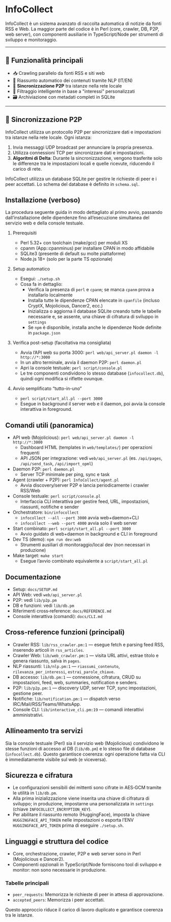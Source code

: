 # InfoCollect

InfoCollect è un sistema avanzato di raccolta automatica di notizie da fonti RSS e Web. La maggior parte del codice è in Perl (core, crawler, DB, P2P, web server), con componenti ausiliarie in TypeScript/Node per strumenti di sviluppo e monitoraggio.

---

## 🧠 Funzionalità principali

- 📥 Crawling parallelo da fonti RSS e siti web
- 🧾 Riassunto automatico dei contenuti tramite NLP (IT/EN)
- 🔄 **Sincronizzazione P2P** tra istanze nella rete locale
- 🧠 Filtraggio intelligente in base a "interessi" personalizzati
- 🗃️ Archiviazione con metadati completi in SQLite

---

## 🔄 Sincronizzazione P2P

InfoCollect utilizza un protocollo P2P per sincronizzare dati e impostazioni tra istanze nella rete locale. Ogni istanza:

1. Invia messaggi UDP broadcast per annunciare la propria presenza.
2. Utilizza connessioni TCP per sincronizzare dati e impostazioni.
3. **Algoritmi di Delta**: Durante la sincronizzazione, vengono trasferite solo le differenze tra le impostazioni locali e quelle ricevute, riducendo il carico di rete.

InfoCollect utilizza un database SQLite per gestire le richieste di peer e i peer accettati. Lo schema del database è definito in `schema.sql`.

Installazione (verboso)
-----------------------
La procedura seguente guida in modo dettagliato al primo avvio, passando dall’installazione delle dipendenze fino all’esecuzione simultanea del servizio web e della console testuale.

1) Prerequisiti
   - Perl 5.32+ con toolchain (make/gcc) per moduli XS
   - cpanm (App::cpanminus) per installare CPAN in modo affidabile
   - SQLite3 (presente di default su molte piattaforme)
   - Node.js 18+ (solo per la parte TS opzionale)

2) Setup automatico
   - Esegui: `./setup.sh`
   - Cosa fa in dettaglio:
     - Verifica la presenza di `perl` e `cpanm`; se manca `cpanm` prova a installarlo localmente
     - Installa tutte le dipendenze CPAN elencate in `cpanfile` (incluso CryptX, Mojolicious, Dancer2, ecc.)
     - Inizializza o aggiorna il database SQLite creando tutte le tabelle necessarie e, se assente, una chiave di cifratura di sviluppo in `settings`
     - Se `npm` è disponibile, installa anche le dipendenze Node definite in `package.json`

3) Verifica post-setup (facoltativa ma consigliata)
   - Avvia l’API web su porta 3000: `perl web/api_server.pl daemon -l http://*:3000`
   - In un altro terminale, avvia il daemon P2P: `perl daemon.pl`
   - Apri la console testuale: `perl script/console.pl`
   - Le tre componenti condividono lo stesso database (`infocollect.db`), quindi ogni modifica si riflette ovunque.

4) Avvio semplificato “tutto-in-uno”
   - `perl script/start_all.pl --port 3000`
   - Esegue in background il server web e il daemon, poi avvia la console interattiva in foreground.

Comandi utili (panoramica)
--------------------------
- API web (Mojolicious): `perl web/api_server.pl daemon -l http://*:3000`
  - Dashboard HTML (templates in `web/templates/`) per operazioni frequenti
  - API JSON per integrazione: vedi `web/api_server.pl` (es. `/api/pages`, `/api/send_task`, `/api/import_opml`)
- Daemon P2P: `perl daemon.pl`
  - Server TCP minimale per ping, sync e task
- Agent (crawler + P2P): `perl InfoCollect/agent.pl`
  - Avvia discovery/server P2P e lancia periodicamente i crawler RSS/Web
- Console testuale: `perl script/console.pl`
  - Interfaccia CLI interattiva per gestire feed, URL, impostazioni, riassunti, notifiche e sender
- Orchestratore: `bin/infocollect`
  - `infocollect --all --port 3000` avvia web+daemon+CLI
  - `infocollect --web --port 4000` avvia solo il web server
- Start combinato: `perl script/start_all.pl --port 3000`
  - Avvio guidato di web+daemon in background e CLI in foreground
- Dev TS (demo): `npm run dev:web`
  - Strumenti ausiliari di monitoraggio/local dev (non necessari in produzione)
- Make target: `make start`
  - Esegue l’avvio combinato equivalente a `script/start_all.pl`

Documentazione
--------------
- Setup: `docs/SETUP.md`
- API Web: vedi `web/api_server.pl`
- P2P: vedi `lib/p2p.pm`
- DB e funzioni: vedi `lib/db.pm`
- Riferimenti cross‑reference: `docs/REFERENCE.md`
 - Console interattiva (comandi): `docs/CLI.md`

Cross-reference funzioni (principali)
-------------------------------------
- Crawler RSS: `lib/rss_crawler.pm:1` — esegue fetch e parsing feed RSS, inserendo articoli in `rss_articles`.
- Crawler Web: `lib/web_crawler.pm:1` — visita URL attivi, estrae titolo e genera riassunto, salva in `pages`.
- NLP riassunti: `lib/nlp.pm:1` — `riassumi_contenuto`, `rilevanza_per_interessi`, `estrai_parole_chiave`.
- DB accesso: `lib/db.pm:1` — connessione, cifratura, CRUD su impostazioni, feed, web, summaries, notification e senders.
- P2P: `lib/p2p.pm:1` — discovery UDP, server TCP, sync impostazioni, gestione peer.
- Notifiche: `lib/notification.pm:1` — dispatch verso IRC/Mail/RSS/Teams/WhatsApp.
 - Console CLI: `lib/interactive_cli.pm:19` — comandi interattivi amministrativi.

Allineamento tra servizi
------------------------
Sia la console testuale (Perl) sia il servizio web (Mojolicious) condividono le stesse funzioni di accesso al DB (`lib/db.pm`) e lo stesso file di database (`infocollect.db`). Questo garantisce coerenza: ogni operazione fatta via CLI è immediatamente visibile sul web (e viceversa).

Sicurezza e cifratura
---------------------
- Le configurazioni sensibili dei mittenti sono cifrate in AES‑GCM tramite le utilità in `lib/db.pm`.
- Alla prima inizializzazione viene inserita una chiave di cifratura di sviluppo; in produzione, impostarne una personalizzata in `settings` (chiave `INFOCOLLECT_ENCRYPTION_KEY`).
- Per abilitare il riassunto remoto (HuggingFace), imposta la chiave `HUGGINGFACE_API_TOKEN` nelle impostazioni o esporta l’ENV `HUGGINGFACE_API_TOKEN` prima di eseguire `./setup.sh`.

Linguaggi e struttura del codice
--------------------------------
- Core, orchestrazione, crawler, P2P e web server sono in Perl (Mojolicious e Dancer2).
- Componenti opzionali in TypeScript/Node forniscono tool di sviluppo e monitor: non sono necessarie in produzione.
### Tabelle principali

- `peer_requests`: Memorizza le richieste di peer in attesa di approvazione.
- `accepted_peers`: Memorizza i peer accettati.

Questo approccio riduce il carico di lavoro duplicato e garantisce coerenza tra le istanze.
